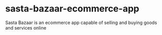 # sasta-bazaar-ecommerce-app
Sasta Bazaar is an ecommerce app capable of selling and buying goods and services online
